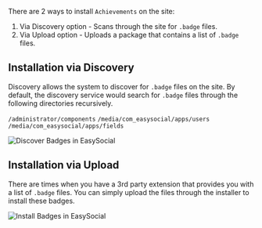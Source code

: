 There are 2 ways to install `Achievements` on the site:

1. Via Discovery option - Scans through the site for `.badge` files.
2. Via Upload option - Uploads a package that contains a list of `.badge` files.


## Installation via Discovery
Discovery allows the system to discover for `.badge` files on the site. By default, the discovery service would search for `.badge` files through the following directories recursively.

`/administrator/components`
`/media/com_easysocial/apps/users`
`/media/com_easysocial/apps/fields`

![Discover Badges in EasySocial](/images/administrators/07_achievements/discover_1.png)

## Installation via Upload
There are times when you have a 3rd party extension that provides you with a list of `.badge` files. You can simply upload the files through the installer to install these badges.


![Install Badges in EasySocial](/images/administrators/07_achievements/install_1.png)